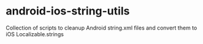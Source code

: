android-ios-string-utils
========================

Collection of scripts to cleanup Android string.xml files and convert them to iOS Localizable.strings